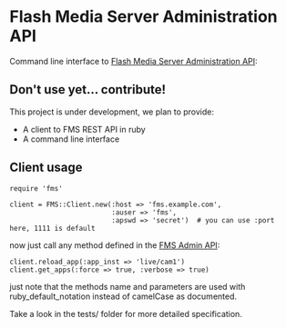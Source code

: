 Flash Media Server Administration API
=====================================

Command line interface to [Flash Media Server Administration API][fmsapi]:

Don't use yet... contribute!
----------------------------

This project is under development, we plan to provide:

 * A client to FMS REST API in ruby
 * A command line interface

Client usage
------------

    require 'fms'

    client = FMS::Client.new(:host => 'fms.example.com',
                             :auser => 'fms',
                             :apswd => 'secret')  # you can use :port here, 1111 is default

now just call any method defined in the [FMS Admin API][fmsapi]:

    client.reload_app(:app_inst => 'live/cam1')
    client.get_apps(:force => true, :verbose => true)

just note that the methods name and parameters are used with ruby_default_notation 
instead of camelCase as documented.

Take a look in the tests/ folder for more detailed specification.

[fmsapi]: http://help.adobe.com/en_US/flashmediaserver/adminapi/WSa4cb07693d12388431df580a12a34991ebc-8000.html